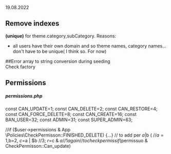 19.08.2022
## Remove indexes

**(unique)** for theme.category,subCategory.
Reasons:   
- all users have their own domain and so   theme names, category names... don't have   to be unique( I think so. For now)


##Error array to string conversion during seeding  
Check factory

## Permissions  
##### permissions.php

const CAN_UPDATE=1;
const CAN_DELETE=2;
const CAN_RESTORE=4;
const CAN_FORCE_DELETE=8;
const CAN_CREATE=16;
const BAN_USER=32;
const ADMIN=31;
const SUPER_ADMIN=63;

//if ($user->permissions  & App \Policies\CheckPermisson::FINISHED_DELETE) {...}
// to add per $a|$b (
//$a=1,$b=2, $c=$a | $b //3;  $r=$c & $a //1 again
// to check permiss if ($permissuo & CheckPermisson::Can_update)




